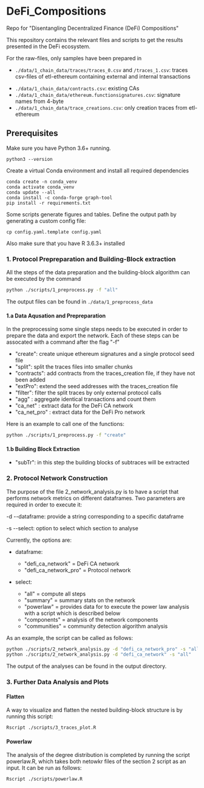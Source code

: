 # DeFi_Compositions
Repo for "Disentangling Decentralized Finance (DeFi) Compositions"

This repository contains the relevant files and scripts to get the results presented in the DeFi ecosystem.

For the raw-files, only samples have been prepared in 
- ```./data/1_chain_data/traces/traces_0.csv``` and ```/traces_1.csv```: traces csv-files of etl-ethereum containing external and internal transactions
* ```./data/1_chain_data/contracts.csv```: existing CAs
* ```./data/1_chain_data/ethereum.functionsignatures.csv```: signature names from 4-byte
* ```./data/1_chain_data/trace_creations.csv```: only creation traces from etl-ethereum

## Prerequisites

Make sure you have Python 3.6+ running.

	python3 --version

Create a virtual Conda environment and install all required dependencies

    conda create -n conda_venv 
    conda activate conda_venv
    conda update --all
    conda install -c conda-forge graph-tool
    pip install -r requirements.txt
    
Some scripts generate figures and tables. Define the output path by generating a custom config file:

	cp config.yaml.template config.yaml
  
Also make sure that you have R 3.6.3+ installed


### 1. Protocol Prepreparation and Building-Block extraction

All the steps of the data preparation and the building-block algorithm can be executed by the command
```sh
python ./scripts/1_preprocess.py -f "all"
```
The output files can be found in ```./data/1_preprocess_data```

#### 1.a Data Aqusation and Prepreparation

In the preprocessing some single steps needs to be executed in order to prepare the data and export the network.
Each of these steps can be assocated with a command after the flag "-f"

* "create": create unique ethereum signatures and a single protocol seed file
* "split": split the traces files into smaller chunks
* "contracts": add contracts from the traces_creation file, if they have not been added
* "extPro": extend the seed addresses with the traces_creation file
* "filter": filter the split traces by only external protocol calls
* "agg" : aggregate identical transactions and count them
* "ca_net" : extract data for the DeFi CA network
* "ca_net_pro" : extract data for the DeFi Pro network


Here is an example to call one of the functions:
```sh
python ./scripts/1_preprocess.py -f "create"
```
#### 1.b Building Block Extraction

* "subTr": in this step the building blocks of subtraces will be extracted


### 2. Protocol Network Construction

The purpose of the file 2_network_analysis.py is to have a script that performs network metrics
on different dataframes. Two parameters are required in order to execute it:

-d --dataframe: provide a string corresponding to a specific dataframe

-s --select: option to select which section to analyse

Currently, the options are: 

* dataframe: 
    * "defi_ca_network" = DeFi CA network
    * "defi_ca_network_pro" = Protocol network 
  
* select: 
    * "all" = compute all steps
    * "summary" = summary stats on the network
    * "powerlaw" = provides data for to execute the power law analysis with a script which is described below
    * "components" = analysis of the network components
    * "communities" = community detection algorithm analysis

As an example, the script can be called as follows: 

```sh
python ./scripts/2_network_analysis.py -d "defi_ca_network_pro" -s "all"
python ./scripts/2_network_analysis.py -d "defi_ca_network" -s "all"
```

The output of the analyses can be found in the output directory.



### 3. Further Data Analysis and Plots

#### Flatten

A way to visualize and flatten the nested building-block structure is by running this script:

```sh
Rscript ./scripts/3_traces_plot.R 
```
#### Powerlaw

The analysis of the degree distribution is completed by running the script powerlaw.R, which takes both netowkr files of the section 2 script as an input. 
It can be run as follows:

```sh
Rscript ./scripts/powerlaw.R
```
